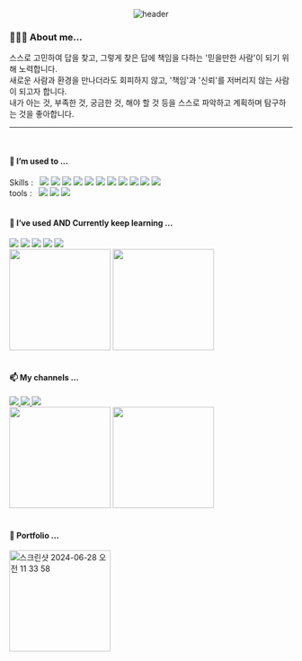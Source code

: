 <div align=center>

  ![header](https://capsule-render.vercel.app/api?type=venom&color=timeAuto&height=300&section=header&text=Welcome%20to%20my%20Channel!&fontSize=60)
  
</div>

<div>
  <h3>🙋🏻‍♀️ About me...</h3>

스스로 고민하여 답을 찾고, 그렇게 찾은 답에 책임을 다하는 '믿을만한 사람'이 되기 위해 노력합니다. <br/>
새로운 사람과 환경을 만나더라도 회피하지 않고, '책임'과 '신뢰'를 저버리지 않는 사람이 되고자 합니다. <br/>
내가 아는 것, 부족한 것, 궁금한 것, 해야 할 것 등을 스스로 파악하고 계획하며 탐구하는 것을 좋아합니다. <br/>

  <hr/>
  <br/>
  <h4>🧐 I’m used to ...</h4>
  Skills :&nbsp;&nbsp;
  <img src="https://img.shields.io/badge/Spring-6dd33f?style=flat-square&logoColor=white" />
  <img src="https://img.shields.io/badge/Java-000000?style=flat-square&logoColor=white" />
  <img src="https://img.shields.io/badge/SpringBoot-6dd33f?style=flat-square&logoColor=white" />
  <img src="https://img.shields.io/badge/JSP/Servlet-d3d3d3?style=flat-square&logoColor=black" />
  <img src="https://img.shields.io/badge/React-61dafb?style=flat-square&logoColor=black" />
  <img src="https://img.shields.io/badge/JavaScript-f7df1e?style=flat-square&logoColor=black" />
  <img src="https://img.shields.io/badge/JQuery-0769AD?style=flat-square&logoColor=black" />
  <img src="https://img.shields.io/badge/HTML/CSS-e34f26?style=flat-square&logoColor=white" />
  <img src="https://img.shields.io/badge/Oracle-f80000?style=flat-square&logoColor=white" />
  <img src="https://img.shields.io/badge/MySQL-4479a1?style=flat-square&logoColor=white" />
  <img src="https://img.shields.io/badge/MariaDB-003545?style=flat-square&logoColor=white" />
  <br/>
  tools :&nbsp;&nbsp;
    <img src="https://img.shields.io/badge/Eclipse-2c2255?style=flat-square&logo=eclipseide&logoColor=white" />
    <img src="https://img.shields.io/badge/VSCode-007acc?style=flat-square&logo=visualstudiocode&logoColor=white" />
    <img src="https://img.shields.io/badge/Git-F05032?style=flat-square&logo=Git&logoColor=black" />
  <br/><br/>
  <h4>🌱 I’ve used AND Currently keep learning ...</h4>
  <img src="https://img.shields.io/badge/Python-3776AB?style=flat-square&logoColor=white" />
  <img src="https://img.shields.io/badge/Django-092E20?style=flat-square&logoColor=white" />
  <img src="https://img.shields.io/badge/AndroidStudio-3ddc84?style=flat-square&logoColor=black" />
  <img src="https://img.shields.io/badge/AmazonEC2-FF9900?style=flat-square&logoColor=white" />
  <img src="https://img.shields.io/badge/docker-2496ED?style=flat-square&logoColor=white" />
  <br/>
    <img height=180 src="http://mazassumnida.wtf/api/v2/generate_badge?boj=92miindy" />
    <img height=180 src="http://mazandi.herokuapp.com/api?handle=92miindy&theme=warm"/>
  <br/><br/>  
  <h4>📫 My channels ...</h4>
    <a href="https://github.com/mindyhere?tab=repositories">
      <img src="https://img.shields.io/badge/GitHub-181717?style=flat-square&logo=GitHub&logoColor=white" />
    </a>
    <a href="https://velog.io/@92miindy/posts">
      <img src="https://img.shields.io/badge/Velog-20c997?style=flat-square&logo=Velog&logoColor=white" />
    </a>
    <a href="https://mindyhere.notion.site/f873e1b3db85412c8342fb213c744d2b">
      <img src="https://img.shields.io/badge/Notion-ffffff?style=flat-square&logo=notion&logoColor=black" />
    </a>
    <div align=left >
    <img height=180 src="https://github-readme-stats.vercel.app/api?username=mindyhere&show_icons=true" />
    <img height=180 src="https://github-readme-stats.vercel.app/api/top-langs/?username=mindyhere&layout=compact&exclude_repo=python-practice" />
</div>
  <br/>
  <h4>💬 Portfolio ...</h4>
    <a href="https://docs.google.com/presentation/d/10Em0X_KApXr-J_OzUTj9J0gPptGJ8yH-k99jPsH5KPI/edit?usp=sharing">
      <img height=180 alt="스크린샷 2024-06-28 오전 11 33 58" src="https://github.com/mindyhere/mindyhere/assets/147589193/495b88d8-ebb7-42f0-8e92-4de9a8eb07c3">
    </a>
</div>  
<br/>

<!--
**mindyhere/mindyhere** is a ✨ _special_ ✨ repository because its `README.md` (this file) appears on your GitHub profile.

Here are some ideas to get you started:

- 🔭 I’m currently working on ...
- 🌱 I’m currently learning ...
- 👯 I’m looking to collaborate on ...
- 🤔 I’m looking for help with ...
- 💬 Ask me about ...
- 📫 How to reach me: ...
- 😄 Pronouns: ...
- ⚡ Fun fact: ...
-->
